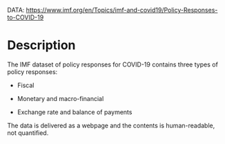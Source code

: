 DATA: https://www.imf.org/en/Topics/imf-and-covid19/Policy-Responses-to-COVID-19

# Description

The IMF dataset of policy responses for COVID-19 contains three types
of policy responses:

  * Fiscal

  * Monetary and macro-financial

  * Exchange rate and balance of payments

The data is delivered as a webpage and the contents is human-readable,
not quantified.
